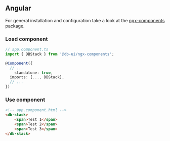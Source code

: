 <!--
SPDX-FileCopyrightText: 2025 DB Systel GmbH

SPDX-License-Identifier: Apache-2.0
-->

## Angular

For general installation and configuration take a look at the [ngx-components](https://www.npmjs.com/package/@db-ui/ngx-components) package.

### Load component

```ts app.component.ts
// app.component.ts
import { DBStack } from '@db-ui/ngx-components';

@Component({
  // ...
	standalone: true,
  imports: [..., DBStack],
  // ...
})
```

### Use component

```html app.component.html
<!-- app.component.html -->
<db-stack>
	<span>Test 1</span>
	<span>Test 2</span>
	<span>Test 3</span>
</db-stack>
```
